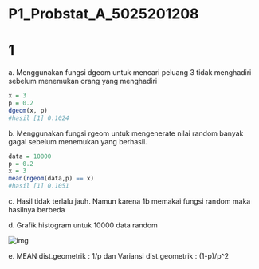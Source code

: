 # P1_Probstat_A_5025201208

# 1
a. Menggunakan fungsi dgeom untuk mencari peluang 3 tidak menghadiri sebelum menemukan orang yang menghadiri
```R
x = 3
p = 0.2
dgeom(x, p)
#hasil [1] 0.1024
```

b. Menggunakan fungsi rgeom untuk mengenerate nilai random banyak gagal sebelum menemukan yang berhasil.
```R
data = 10000
p = 0.2
x = 3
mean(rgeom(data,p) == x)
#hasil [1] 0.1051
```
c. Hasil tidak terlalu jauh. Namun karena 1b memakai fungsi random maka hasilnya berbeda

d. Grafik histogram untuk 10000 data random

![img](https://gitlab.com/bagusfebrian/tes/-/raw/main/1e.png)

e. MEAN dist.geometrik : 1/p dan Variansi dist.geometrik : (1-p)/p^2
